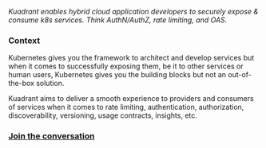 _Kuadrant enables hybrid cloud application developers to securely expose & consume k8s services. Think AuthN/AuthZ, rate limiting, and OAS._

### Context
Kubernetes gives you the framework to architect and develop services but when it comes to successfully exposing them, be it to other services or human users, Kubernetes gives you the building blocks but not an out-of-the-box solution.

Kuadrant aims to deliver a smooth experience to providers and consumers of services when it comes to rate limiting, authentication, authorization, discoverability, versioning, usage contracts, insights, etc. 

### [Join the conversation](https://join.slack.com/t/kuadrant/shared_invite/zt-16ggrm41h-z1HLYGkRxJ6l_oZVU~eQzQ)
